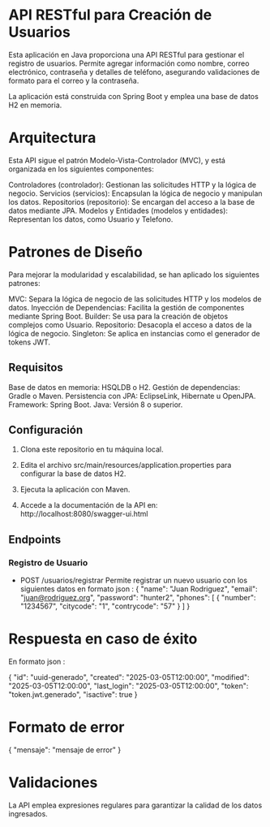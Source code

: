 # API RESTful para Creación de Usuarios

Esta aplicación en Java proporciona una API RESTful para gestionar el registro de usuarios. Permite agregar información como nombre, correo electrónico, contraseña y detalles de teléfono, asegurando validaciones de formato para el correo y la contraseña.

La aplicación está construida con Spring Boot y emplea una base de datos H2 en memoria.

# Arquitectura

Esta API sigue el patrón Modelo-Vista-Controlador (MVC), y está organizada en los siguientes componentes:

Controladores (controlador): Gestionan las solicitudes HTTP y la lógica de negocio.
Servicios (servicios): Encapsulan la lógica de negocio y manipulan los datos.
Repositorios (repositorio): Se encargan del acceso a la base de datos mediante JPA.
Modelos y Entidades (modelos y entidades): Representan los datos, como Usuario y Telefono.

# Patrones de Diseño

Para mejorar la modularidad y escalabilidad, se han aplicado los siguientes patrones:

MVC: Separa la lógica de negocio de las solicitudes HTTP y los modelos de datos.
Inyección de Dependencias: Facilita la gestión de componentes mediante Spring Boot.
Builder: Se usa para la creación de objetos complejos como Usuario.
Repositorio: Desacopla el acceso a datos de la lógica de negocio.
Singleton: Se aplica en instancias como el generador de tokens JWT.

## Requisitos

Base de datos en memoria: HSQLDB o H2.
Gestión de dependencias: Gradle o Maven.
Persistencia con JPA: EclipseLink, Hibernate u OpenJPA.
Framework: Spring Boot.
Java: Versión 8 o superior.

## Configuración

1. Clona este repositorio en tu máquina local.

2. Edita el archivo src/main/resources/application.properties para configurar la base de datos H2.

3. Ejecuta la aplicación con Maven.

4. Accede a la documentación de la API en: 
     http://localhost:8080/swagger-ui.html

## Endpoints

### Registro de Usuario

- POST /usuarios/registrar 
Permite registrar un nuevo usuario con los siguientes datos en formato json :
{
     "name": "Juan Rodriguez",
     "email": "juan@rodriguez.org",
     "password": "hunter2",
     "phones": [
     {
          "number": "1234567",
          "citycode": "1",
          "contrycode": "57"
     }
     ]
}

# Respuesta en caso de éxito

En formato json :

{
  "id": "uuid-generado",
  "created": "2025-03-05T12:00:00",
  "modified": "2025-03-05T12:00:00",
  "last_login": "2025-03-05T12:00:00",
  "token": "token.jwt.generado",
  "isactive": true
}

# Formato de error

{
  "mensaje": "mensaje de error"
}

# Validaciones

La API emplea expresiones regulares para garantizar la calidad de los datos ingresados.
